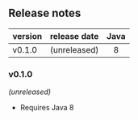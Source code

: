 
## Release notes

| version | release date | Java |
|:--------|:-------------|:----:|
| v0.1.0  | (unreleased) | 8    |




### v0.1.0
*(unreleased)*
* Requires Java 8



